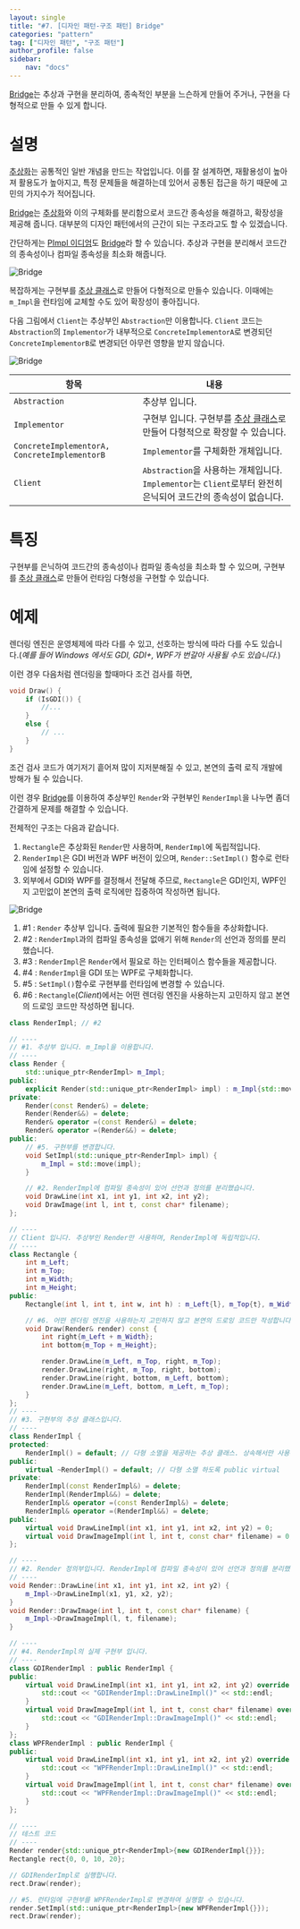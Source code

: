 ```yaml
---
layout: single
title: "#7. [디자인 패턴-구조 패턴] Bridge"
categories: "pattern"
tag: ["디자인 패턴", "구조 패턴"]
author_profile: false
sidebar: 
    nav: "docs"
---
```


[Bridge](https://tango1202.github.io/pattern/pattern-bridge/)는 추상과 구현을 분리하여, 종속적인 부분을 느슨하게 만들어 주거나, 구현을 다형적으로 만들 수 있게 합니다.

# 설명

[추상화](https://tango1202.github.io/legacy-cpp-oop/legacy-cpp-oop-abstract-class-interface/)는 공통적인 일반 개념을 만드는 작업입니다. 이를 잘 설계하면, 재활용성이 높아져 활용도가 높아지고, 특정 문제들을 해결하는데 있어서 공통된 접근을 하기 때문에 고민의 가지수가 적어집니다. 

[Bridge](https://tango1202.github.io/pattern/pattern-bridge/)는 [추상화](https://tango1202.github.io/legacy-cpp-oop/legacy-cpp-oop-abstract-class-interface/)와 이의 구체화를 분리함으로서 코드간 종속성을 해결하고, 확장성을 제공해 줍니다. 대부분의 디자인 패턴에서의 근간이 되는 구조라고도 할 수 있겠습니다.

간단하게는 [PImpl 이디엄](https://tango1202.github.io/legacy-cpp-oop/legacy-cpp-oop-pimpl/)도 [Bridge](https://tango1202.github.io/pattern/pattern-bridge/)라 할 수 있습니다. 추상과 구현을 분리해서 코드간의 종속성이나 컴파일 종속성을 최소화 해줍니다.

![Bridge](https://github.com/tango1202/tango1202.github.io/assets/133472501/67a585ac-1fe0-475c-8598-6ce74328411b)

복잡하게는 구현부를 [추상 클래스](https://tango1202.github.io/legacy-cpp-oop/legacy-cpp-oop-abstract-class-interface/#%EC%B6%94%EC%83%81-%ED%81%B4%EB%9E%98%EC%8A%A4)로 만들어 다형적으로 만들수 있습니다. 이때에는 `m_Impl`을 런타임에 교체할 수도 있어 확장성이 좋아집니다.

다음 그림에서 `Client`는 추상부인 `Abstraction`만 이용합니다.  `Client` 코드는 `Abstraction`의 `Implementor`가 내부적으로 `ConcreteImplementorA`로 변경되던 `ConcreteImplementorB`로 변경되던 아무런 영향을 받지 않습니다.

![Bridge](https://github.com/tango1202/tango1202.github.io/assets/133472501/5dd4bc38-d7b2-44ad-9d2b-0387ed5e42ac)

|항목|내용|
|--|--|
|`Abstraction`|추상부 입니다.|
|`Implementor`|구현부 입니다. 구현부를 [추상 클래스](https://tango1202.github.io/legacy-cpp-oop/legacy-cpp-oop-abstract-class-interface/#%EC%B6%94%EC%83%81-%ED%81%B4%EB%9E%98%EC%8A%A4)로 만들어 다형적으로 확장할 수 있습니다.|
|`ConcreteImplementorA, ConcreteImplementorB`|`Implementor`를 구체화한 개체입니다.|
|`Client`|`Abstraction`을 사용하는 개체입니다. `Implementor`는 `Client`로부터 완전히 은닉되어 코드간의 종속성이 없습니다.|

# 특징

구현부를 은닉하여 코드간의 종속성이나 컴파일 종속성을 최소화 할 수 있으며, 구현부를 [추상 클래스](https://tango1202.github.io/legacy-cpp-oop/legacy-cpp-oop-abstract-class-interface/#%EC%B6%94%EC%83%81-%ED%81%B4%EB%9E%98%EC%8A%A4)로 만들어 런타임 다형성을 구현할 수 있습니다.

# 예제

렌더링 엔진은 운영체제에 따라 다를 수 있고, 선호하는 방식에 따라 다를 수도 있습니다.(*예를 들어 Windows 에서도 GDI, GDI+, WPF가 번갈아 사용될 수도 있습니다.*)

이런 경우 다음처럼 렌더링을 할때마다 조건 검사를 하면, 

```cpp
void Draw() {
    if (IsGDI()) {
        //...
    }
    else {
        // ...
    }
}
```

조건 검사 코드가 여기저기 흩어져 많이 지저분해질 수 있고, 본연의 출력 로직 개발에 방해가 될 수 있습니다.

이런 경우 [Bridge](https://tango1202.github.io/pattern/pattern-bridge/)를 이용하여 추상부인 `Render`와 구현부인 `RenderImpl`을 나누면 좀더 간결하게 문제를 해결할 수 있습니다.

전체적인 구조는 다음과 같습니다.

1. `Rectangle`은 추상화된 `Render`만 사용하며, `RenderImpl`에 독립적입니다.
2. `RenderImpl`은 GDI 버전과 WPF 버전이 있으며, `Render::SetImpl()` 함수로 런타임에 설정할 수 있습니다. 
3. 외부에서 GDI와 WPF를 결정해서 전달해 주므로, `Rectangle`은 GDI인지, WPF인지 고민없이 본연의 출력 로직에만 집중하여 작성하면 됩니다.

![Bridge](https://github.com/tango1202/tango1202.github.io/assets/133472501/1d8ae7f4-acac-4965-8746-b5b5fd9062a0)

1. #1 : `Render` 추상부 입니다. 출력에 필요한 기본적인 함수들을 추상화합니다.
2. #2 : `RenderImpl`과의 컴파일 종속성을 없애기 위해 `Render`의 선언과 정의를 분리했습니다.
3. #3 : `RenderImpl`은 `Render`에서 필요로 하는 인터페이스 함수들을 제공합니다.
4. #4 : `RenderImpl`을 GDI 또는 WPF로 구체화합니다.
5. #5 : `SetImpl()`함수로 구현부를 런타임에 변경할 수 있습니다.
6. #6 : `Rectangle`(*Client*)에서는 어떤 렌더링 엔진을 사용하는지 고민하지 않고 본연의 드로잉 코드만 작성하면 됩니다.

```cpp
class RenderImpl; // #2

// ----
// #1. 추상부 입니다. m_Impl을 이용합니다.
// ----
class Render {
    std::unique_ptr<RenderImpl> m_Impl;
public:
    explicit Render(std::unique_ptr<RenderImpl> impl) : m_Impl{std::move(impl)} {}
private:
    Render(const Render&) = delete; 
    Render(Render&&) = delete; 
    Render& operator =(const Render&) = delete; 
    Render& operator =(Render&&) = delete;   
public:
    // #5. 구현부를 변경합니다.
    void SetImpl(std::unique_ptr<RenderImpl> impl) {
        m_Impl = std::move(impl);
    }

    // #2. RenderImpl에 컴파일 종속성이 있어 선언과 정의를 분리했습니다. 
    void DrawLine(int x1, int y1, int x2, int y2);
    void DrawImage(int l, int t, const char* filename);
};

// ----
// Client 입니다. 추상부인 Render만 사용하며, RenderImpl에 독립적입니다.
// ----
class Rectangle {
    int m_Left;
    int m_Top;
    int m_Width;
    int m_Height;
public:
    Rectangle(int l, int t, int w, int h) : m_Left{l}, m_Top{t}, m_Width{w}, m_Height{h} {}

    // #6. 어떤 렌더링 엔진을 사용하는지 고민하지 않고 본연의 드로잉 코드만 작성합니다.
    void Draw(Render& render) const { 
        int right{m_Left + m_Width};
        int bottom{m_Top + m_Height};

        render.DrawLine(m_Left, m_Top, right, m_Top);
        render.DrawLine(right, m_Top, right, bottom);
        render.DrawLine(right, bottom, m_Left, bottom);
        render.DrawLine(m_Left, bottom, m_Left, m_Top);
    }
};
// ----
// #3. 구현부의 추상 클래스입니다.
// ----
class RenderImpl {
protected:
    RenderImpl() = default; // 다형 소멸을 제공하는 추상 클래스. 상속해서만 사용하도록 protected    
public:
    virtual ~RenderImpl() = default; // 다형 소멸 하도록 public virtual
private:
    RenderImpl(const RenderImpl&) = delete; 
    RenderImpl(RenderImpl&&) = delete; 
    RenderImpl& operator =(const RenderImpl&) = delete; 
    RenderImpl& operator =(RenderImpl&&) = delete;   
public:
    virtual void DrawLineImpl(int x1, int y1, int x2, int y2) = 0;
    virtual void DrawImageImpl(int l, int t, const char* filename) = 0;
};

// ----
// #2. Render 정의부입니다. RenderImpl에 컴파일 종속성이 있어 선언과 정의를 분리했습니다. 
// ----
void Render::DrawLine(int x1, int y1, int x2, int y2) {
    m_Impl->DrawLineImpl(x1, y1, x2, y2);
}
void Render::DrawImage(int l, int t, const char* filename) {
    m_Impl->DrawImageImpl(l, t, filename);
}

// ----
// #4. RenderImpl의 실제 구현부 입니다.
// ----
class GDIRenderImpl : public RenderImpl {
public:
    virtual void DrawLineImpl(int x1, int y1, int x2, int y2) override {
        std::cout << "GDIRenderImpl::DrawLineImpl()" << std::endl;
    }
    virtual void DrawImageImpl(int l, int t, const char* filename) override {
        std::cout << "GDIRenderImpl::DrawImageImpl()" << std::endl;
    }
};
class WPFRenderImpl : public RenderImpl {
public:
    virtual void DrawLineImpl(int x1, int y1, int x2, int y2) override {
        std::cout << "WPFRenderImpl::DrawLineImpl()" << std::endl;
    }
    virtual void DrawImageImpl(int l, int t, const char* filename) override {
        std::cout << "WPFRenderImpl::DrawImageImpl()" << std::endl;
    }
};  

// ----
// 테스트 코드
// ----
Render render{std::unique_ptr<RenderImpl>{new GDIRenderImpl{}}};
Rectangle rect{0, 0, 10, 20};

// GDIRenderImpl로 실행합니다.
rect.Draw(render);

// #5. 런타임에 구현부를 WPFRenderImpl로 변경하여 실행할 수 있습니다.
render.SetImpl(std::unique_ptr<RenderImpl>{new WPFRenderImpl{}});
rect.Draw(render);
```
